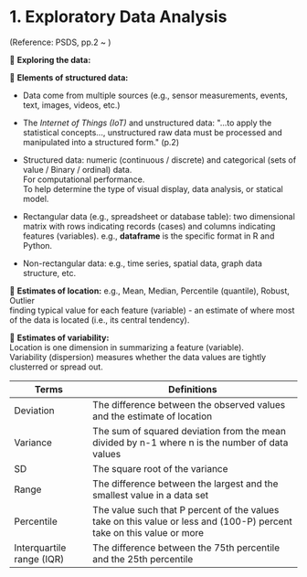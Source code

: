 # 1. Exploratory Data Analysis
(Reference: PSDS, pp.2 ~ )

🔳 **Exploring the data:**  

🔳 **Elements of structured data:**  

* Data come from multiple sources (e.g., sensor measurements, events, text, images, videos, etc.)  
* The _Internet of Things (IoT)_ and unstructured data: "...to apply the statistical concepts..., unstructured raw data must be processed and manipulated into a structured form." (p.2)
* Structured data: numeric (continuous / discrete) and categorical (sets of value / Binary / ordinal) data.  
For computational performance.  
To help determine the type of visual display, data analysis, or statical model.  

* Rectangular data (e.g., spreadsheet or database table): two dimensional matrix with rows indicating records (cases) and columns indicating features (variables).
e.g., **dataframe** is the specific format in R and Python.
* Non-rectangular data: e.g., time series, spatial data, graph data structure, etc.  

🔳 **Estimates of location:**   e.g., Mean, Median, Percentile (quantile), Robust, Outlier  
finding typical value for each feature (variable) - an estimate of where most of the data is located (i.e., its central tendency).  

🔳 **Estimates of variability:**  
Location is one dimension in summarizing a feature (variable).  
Variability (dispersion) measures whether the data values are tightly clusterred or spread out.  

| Terms | Definitions |
|---|---|
| Deviation| The difference between the observed values and the estimate of location |
| Variance | The sum of squared deviation from the mean divided by n-1 where n is the number of data values |
| SD | The square root of the variance |
| Range | The difference between the largest and the smallest value in a data set |
| Percentile | The value such that P percent of the values take on this value or less and (100-P) percent take on this value or more |
| Interquartile range (IQR) | The difference between the 75th percentile and the 25th percentile |





